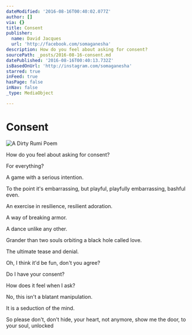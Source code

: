 ```yaml
---
dateModified: '2016-08-16T00:40:02.077Z'
author: []
via: {}
title: Consent
publisher:
  name: David Jacques
  url: 'http://facebook.com/somaganesha'
description: How do you feel about asking for consent?
sourcePath: _posts/2016-08-16-consent.md
datePublished: '2016-08-16T00:40:13.732Z'
isBasedOnUrl: 'http://instagram.com/somaganesha'
starred: true
inFeed: true
hasPage: false
inNav: false
_type: MediaObject

---
```

# Consent
![A Dirty Rumi Poem](https://s3-us-west-2.amazonaws.com/the-grid-img/p/a7ca7a85f316e1615c0a931eeeb2a71e74c5bb16.jpg)

How do you feel about asking for consent?

For everything?

A game with a serious intention.

To the point it's embarrassing, but playful, playfully embarrassing, bashful even.

An exercise in resilience, resilient adoration.

A way of breaking armor.

A dance unlike any other.

Grander than two souls orbiting a black hole called love.

The ultimate tease and denial.

Oh, I think it'd be fun, don't you agree?

Do I have your consent?

How does it feel when I ask?

No, this isn't a blatant manipulation.

It is a seduction of the mind.

So please don't, don't hide, your heart, not anymore, show me the door, to your soul, unlocked